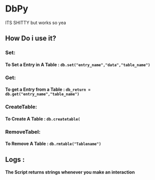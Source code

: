 # DbPy
ITS SHITTY but works so yea
## How Do i use it?
### Set:
#### To Set a Entry in A Table : `db.set("entry_name","data","table_name")`
### Get:
#### To get a Entry from a Table : `db_return = db.get("entry_name","table_name")`
### CreateTable:
#### To Create A Table : `db.createtable(`
### RemoveTabel:
#### To Remove A Table : `db.rmtable("Tablename")`
## Logs :
#### The Script returns strings whenever you make an interaction
